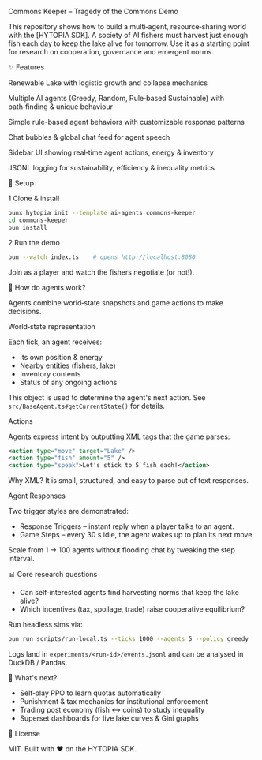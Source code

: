 Commons Keeper – Tragedy of the Commons Demo

This repository shows how to build a multi‑agent, resource‑sharing world with the [HYTOPIA SDK]. A society of AI fishers must harvest just enough fish each day to keep the lake alive for tomorrow. Use it as a starting point for research on cooperation, governance and emergent norms.

✨ Features

Renewable Lake with logistic growth and collapse mechanics

Multiple AI agents (Greedy, Random, Rule‑based Sustainable) with path‑finding & unique behaviour

Simple rule-based agent behaviors with customizable response patterns

Chat bubbles & global chat feed for agent speech

Sidebar UI showing real‑time agent actions, energy & inventory

JSONL logging for sustainability, efficiency & inequality metrics

🚀 Setup

1  Clone & install

```bash
bunx hytopia init --template ai-agents commons-keeper
cd commons-keeper
bun install
```

2  Run the demo

```bash
bun --watch index.ts    # opens http://localhost:8080
```

Join as a player and watch the fishers negotiate (or not!).

🤖 How do agents work?

Agents combine world‑state snapshots and game actions to make decisions.

World‑state representation

Each tick, an agent receives:

* Its own position & energy
* Nearby entities (fishers, lake)
* Inventory contents
* Status of any ongoing actions

This object is used to determine the agent's next action. See `src/BaseAgent.ts#getCurrentState()` for details.

Actions

Agents express intent by outputting XML tags that the game parses:

```xml
<action type="move" target="Lake" />
<action type="fish" amount="5" />
<action type="speak">Let's stick to 5 fish each!</action>
```

Why XML? It is small, structured, and easy to parse out of text responses.

Agent Responses

Two trigger styles are demonstrated:

* Response Triggers – instant reply when a player talks to an agent.
* Game Steps – every 30 s idle, the agent wakes up to plan its next move.

Scale from 1 → 100 agents without flooding chat by tweaking the step interval.

📊 Core research questions

* Can self‑interested agents find harvesting norms that keep the lake alive?
* Which incentives (tax, spoilage, trade) raise cooperative equilibrium?

Run headless sims via:

```bash
bun run scripts/run-local.ts --ticks 1000 --agents 5 --policy greedy
```

Logs land in `experiments/<run‑id>/events.jsonl` and can be analysed in DuckDB / Pandas.

🔭 What's next?

* Self‑play PPO to learn quotas automatically
* Punishment & tax mechanics for institutional enforcement
* Trading post economy (fish ↔ coins) to study inequality
* Superset dashboards for live lake curves & Gini graphs

🪪 License

MIT.  Built with ❤️ on the HYTOPIA SDK.